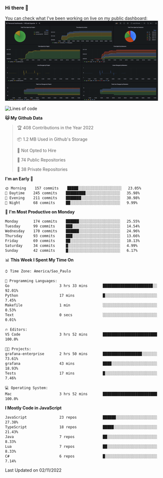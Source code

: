 ### Hi there 👋

<!--
**guicaulada/guicaulada** is a ✨ _special_ ✨ repository because its `README.md` (this file) appears on your GitHub profile.

Here are some ideas to get you started:

- 🔭 I’m currently working on ...
- 🌱 I’m currently learning ...
- 👯 I’m looking to collaborate on ...
- 🤔 I’m looking for help with ...
- 💬 Ask me about ...
- 📫 How to reach me: ...
- 😄 Pronouns: ...
- ⚡ Fun fact: ...
-->

You can check what I've been working on live on my public dashboard:
[![Grafana dashboard](./img/dashboard.png)](https://guicaulada.grafana.net/public-dashboards/e00f2ad838544b02826e8c075c05df45?orgId=1&refresh=30s)

<!--START_SECTION:waka-->
![Lines of code](https://img.shields.io/badge/From%20Hello%20World%20I%27ve%20Written-2.6%20million%20lines%20of%20code-blue)

**🐱 My Github Data** 

> 🏆 408 Contributions in the Year 2022
 > 
> 📦 1.2 MB Used in Github's Storage 
 > 
> 🚫 Not Opted to Hire
 > 
> 📜 74 Public Repositories 
 > 
> 🔑 38 Private Repositories  
 > 
**I'm an Early 🐤** 

```text
🌞 Morning    157 commits    █████░░░░░░░░░░░░░░░░░░░░   23.05% 
🌆 Daytime    245 commits    █████████░░░░░░░░░░░░░░░░   35.98% 
🌃 Evening    211 commits    ███████░░░░░░░░░░░░░░░░░░   30.98% 
🌙 Night      68 commits     ██░░░░░░░░░░░░░░░░░░░░░░░   9.99%

```
📅 **I'm Most Productive on Monday** 

```text
Monday       174 commits    ██████░░░░░░░░░░░░░░░░░░░   25.55% 
Tuesday      99 commits     ███░░░░░░░░░░░░░░░░░░░░░░   14.54% 
Wednesday    170 commits    ██████░░░░░░░░░░░░░░░░░░░   24.96% 
Thursday     93 commits     ███░░░░░░░░░░░░░░░░░░░░░░   13.66% 
Friday       69 commits     ██░░░░░░░░░░░░░░░░░░░░░░░   10.13% 
Saturday     34 commits     █░░░░░░░░░░░░░░░░░░░░░░░░   4.99% 
Sunday       42 commits     █░░░░░░░░░░░░░░░░░░░░░░░░   6.17%

```


📊 **This Week I Spent My Time On** 

```text
⌚︎ Time Zone: America/Sao_Paulo

💬 Programming Languages: 
Go                       3 hrs 33 mins       ███████████████████████░░   92.01% 
Python                   17 mins             █░░░░░░░░░░░░░░░░░░░░░░░░   7.45% 
Makefile                 1 min               ░░░░░░░░░░░░░░░░░░░░░░░░░   0.53% 
Text                     0 secs              ░░░░░░░░░░░░░░░░░░░░░░░░░   0.01%

🔥 Editors: 
VS Code                  3 hrs 52 mins       █████████████████████████   100.0%

🐱‍💻 Projects: 
grafana-enterprise       2 hrs 50 mins       ██████████████████░░░░░░░   73.61% 
grafana                  43 mins             ████░░░░░░░░░░░░░░░░░░░░░   18.93% 
Tests                    17 mins             █░░░░░░░░░░░░░░░░░░░░░░░░   7.46%

💻 Operating System: 
Mac                      3 hrs 52 mins       █████████████████████████   100.0%

```

**I Mostly Code in JavaScript** 

```text
JavaScript               23 repos            ██████░░░░░░░░░░░░░░░░░░░   27.38% 
TypeScript               18 repos            █████░░░░░░░░░░░░░░░░░░░░   21.43% 
Java                     7 repos             ██░░░░░░░░░░░░░░░░░░░░░░░   8.33% 
Lua                      7 repos             ██░░░░░░░░░░░░░░░░░░░░░░░   8.33% 
C#                       6 repos             █░░░░░░░░░░░░░░░░░░░░░░░░   7.14%

```



 Last Updated on 02/11/2022
<!--END_SECTION:waka-->
